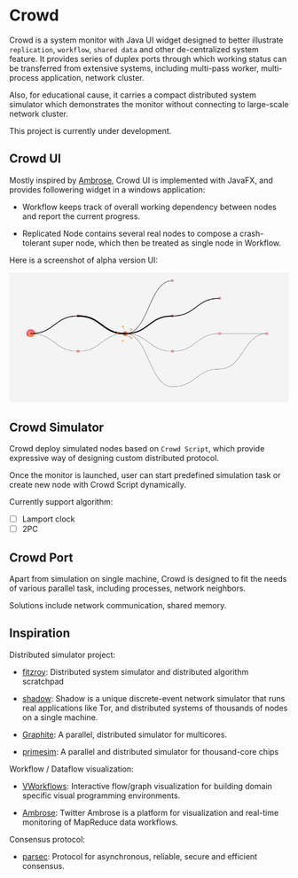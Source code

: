 # Crowd

Crowd is a system monitor with Java UI widget designed to better illustrate `replication`, `workflow`, `shared data` and other de-centralized system feature. It provides series of duplex ports through which working status can be transferred from extensive systems, including multi-pass worker, multi-process application, network cluster.

Also, for educational cause, it carries a compact distributed system simulator which demonstrates the monitor without connecting to large-scale network cluster.

This project is currently under development.

## Crowd UI

Mostly inspired by [Ambrose](https://github.com/twitter/ambrose), Crowd UI is implemented with JavaFX, and provides followering widget in a windows application:

* Workflow keeps track of overall working dependency between nodes and report the current progress.

* Replicated Node contains several real nodes to compose a crash-tolerant super node, which then be treated as single node in Workflow.

Here is a screenshot of alpha version UI:

![alpha screenshot](docs/img/screenshot.png)

## Crowd Simulator

Crowd deploy simulated nodes based on `Crowd Script`, which provide expressive way of designing custom distributed protocol.

Once the monitor is launched, user can start predefined simulation task or create new node with Crowd Script dynamically.

Currently support algorithm:

* [ ] Lamport clock
* [ ] 2PC

## Crowd Port

Apart from simulation on single machine, Crowd is designed to fit the needs of various parallel task, including processes, network neighbors.

Solutions include network communication, shared memory.

## Inspiration

Distributed simulator project:

* [fitzroy](https://github.com/jtfmumm/fitzroy): Distributed system simulator and distributed algorithm scratchpad

* [shadow](https://github.com/shadow/shadow): Shadow is a unique discrete-event network simulator that runs real applications like Tor, and distributed systems of thousands of nodes on a single machine.

* [Graphite](https://github.com/mit-carbon/Graphite): A parallel, distributed simulator for multicores.

* [primesim](https://github.com/PrincetonUniversity/primesim): A parallel and distributed simulator for thousand-core chips

Workflow / Dataflow visualization:

* [VWorkflows](https://github.com/miho/VWorkflows): Interactive flow/graph visualization for building domain specific visual programming environments.

* [Ambrose](https://github.com/twitter/ambrose): Twitter Ambrose is a platform for visualization and real-time monitoring of MapReduce data workflows.

Consensus protocol:

* [parsec](https://github.com/maidsafe/parsec): Protocol for asynchronous, reliable, secure and efficient consensus.